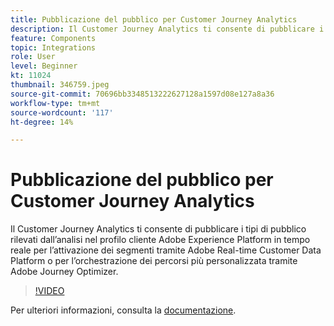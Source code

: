 ```yaml
---
title: Pubblicazione del pubblico per Customer Journey Analytics
description: Il Customer Journey Analytics ti consente di pubblicare i tipi di pubblico rilevati dall’analisi nel profilo cliente Adobe Experience Platform in tempo reale per l’attivazione dei segmenti tramite Adobe Real-time Customer Data Platform o per l’orchestrazione dei percorsi più personalizzata tramite Adobe Journey Optimizer. (Deve essere compreso tra 60 e 160 caratteri, ma è di 297 caratteri)
feature: Components
topic: Integrations
role: User
level: Beginner
kt: 11024
thumbnail: 346759.jpeg
source-git-commit: 70696bb3348513222627128a1597d08e127a8a36
workflow-type: tm+mt
source-wordcount: '117'
ht-degree: 14%

---
```



# Pubblicazione del pubblico per Customer Journey Analytics

Il Customer Journey Analytics ti consente di pubblicare i tipi di pubblico rilevati dall’analisi nel profilo cliente Adobe Experience Platform in tempo reale per l’attivazione dei segmenti tramite Adobe Real-time Customer Data Platform o per l’orchestrazione dei percorsi più personalizzata tramite Adobe Journey Optimizer.

>[!VIDEO](https://video.tv.adobe.com/v/346759/?quality=12&learn=on)

Per ulteriori informazioni, consulta la [documentazione](https://experienceleague.adobe.com/docs/analytics-platform/using/cja-components/audiences/audiences-overview.html?lang=it).
